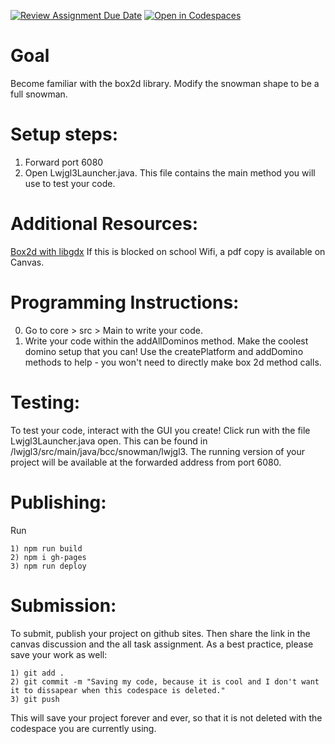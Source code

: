 [![Review Assignment Due Date](https://classroom.github.com/assets/deadline-readme-button-22041afd0340ce965d47ae6ef1cefeee28c7c493a6346c4f15d667ab976d596c.svg)](https://classroom.github.com/a/IviSi9hv)
[![Open in Codespaces](https://classroom.github.com/assets/launch-codespace-2972f46106e565e64193e422d61a12cf1da4916b45550586e14ef0a7c637dd04.svg)](https://classroom.github.com/open-in-codespaces?assignment_repo_id=17816261)
# Goal
Become familiar with the box2d library. Modify the snowman shape to be a full snowman. 

# Setup steps:
1. Forward port 6080
2. Open Lwjgl3Launcher.java. This file contains the main method you will use to test your code. 

# Additional Resources:
[Box2d with libgdx](https://libgdx.com/wiki/extensions/physics/box2d#initialization)
If this is blocked on school Wifi, a pdf copy is available on Canvas. 

# Programming Instructions:
0. Go to core > src > Main to write your code. 
1. Write your code within the addAllDominos method. Make the coolest domino setup that you can! Use the createPlatform and addDomino methods to help - you won't need to directly make box 2d method calls. 

# Testing:
To test your code, interact with the GUI you create! Click run with the file Lwjgl3Launcher.java open. This can be found in /lwjgl3/src/main/java/bcc/snowman/lwjgl3.
The running version of your project will be available at the forwarded address from port 6080. 

# Publishing:
Run 
```
1) npm run build
2) npm i gh-pages
3) npm run deploy
```

# Submission:
To submit, publish your project on github sites. Then share the link in the canvas discussion and the all task assignment. As a best practice, please save your work as well:
```
1) git add . 
2) git commit -m "Saving my code, because it is cool and I don't want it to dissapear when this codespace is deleted."
3) git push
```
This will save your project forever and ever, so that it is not deleted with the codespace you are currently using.